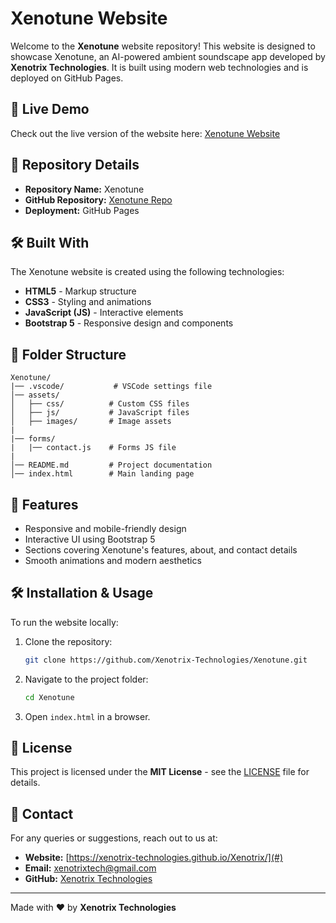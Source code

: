 # Xenotune Website

Welcome to the **Xenotune** website repository! This website is designed to showcase Xenotune, an AI-powered ambient soundscape app developed by **Xenotrix Technologies**. It is built using modern web technologies and is deployed on GitHub Pages.

## 🚀 Live Demo
Check out the live version of the website here: [Xenotune Website](https://Xenotrix-Technologies.github.io/Xenotune/)

## 📌 Repository Details
- **Repository Name:** Xenotune
- **GitHub Repository:** [Xenotune Repo](https://github.com/Xenotrix-Technologies/Xenotune.git)
- **Deployment:** GitHub Pages

## 🛠️ Built With
The Xenotune website is created using the following technologies:
- **HTML5** - Markup structure
- **CSS3** - Styling and animations
- **JavaScript (JS)** - Interactive elements
- **Bootstrap 5** - Responsive design and components

## 📂 Folder Structure
```
Xenotune/
|── .vscode/           # VSCode settings file
│── assets/
│   ├── css/          # Custom CSS files
│   ├── js/           # JavaScript files
│   ├── images/       # Image assets
|
|── forms/
|   |── contact.js    # Forms JS file
|
│── README.md         # Project documentation
│── index.html        # Main landing page

```

## 🎯 Features
- Responsive and mobile-friendly design
- Interactive UI using Bootstrap 5
- Sections covering Xenotune's features, about, and contact details
- Smooth animations and modern aesthetics

## 🛠️ Installation & Usage
To run the website locally:
1. Clone the repository:
   ```bash
   git clone https://github.com/Xenotrix-Technologies/Xenotune.git
   ```
2. Navigate to the project folder:
   ```bash
   cd Xenotune
   ```
3. Open `index.html` in a browser.

## 📜 License
This project is licensed under the **MIT License** - see the [LICENSE](LICENSE) file for details.

## 📧 Contact
For any queries or suggestions, reach out to us at:
- **Website:** [https://xenotrix-technologies.github.io/Xenotrix/](#)
- **Email:** xenotrixtech@gmail.com
- **GitHub:** [Xenotrix Technologies](https://github.com/Xenotrix-Technologies)

---
Made with ❤️ by **Xenotrix Technologies**

